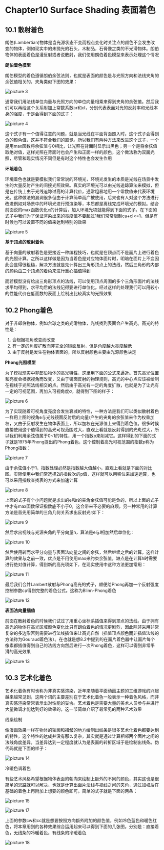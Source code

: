 # Chapter10 Surface Shading 表面着色

## 10.1 散射着色

朗伯(Lambertian)物体是当光源状态不变而视点变化时关注点的颜色不会发生改变的物体，例如现实中的未抛光的石头，木制品，石膏像之类的不光滑物体。朗伯物体的表面着色是漫反射或者说散射，我们使用朗伯着色模型来表示处理这个情况

**朗伯着色模型**

朗伯模型的着色遵循朗伯余弦法则，也就是表面的颜色是与光照方向和法线夹角的余弦值相关的，夹角类似下图的效果：

![picture 3](Media/a6d703e10644e11fdedfdb1651fe1c14854961d5282422d8a796c6748cf504ae.png)  

通常我们用法线单位向量与光照方向的单位向量相乘来得到夹角的余弦值。然后我们可以再给这个关系附加上常数系数cr和cl，分别代表表面对光的反射率和光线本身的强度，于是会得到下面的式子：

![picture 4](Media/8da90e4e3321b90cd5c26bfb30d6a6aa2ffb4fba556233969eb81ea8fd41f6ce.png)  

这个式子有一个值得注意的问题，就是当光线在平面背面照入时，这个式子会得到负的颜色值，这并不符合我们的直觉。所以我们有两种方法来改进这个式子，一个是用max函数将余弦值与0相比，让光照在背面时显示出黑色；另一个是将余弦值取绝对值，这样光照在背面时也会产生和正面一样的颜色，这个做法称为双面光照，尽管和现实情况不同但是有时这个特性也会发生作用

**环境着色**

环境着色也就是要模拟我们常常说的环境光，环境光发生的本质是光线在场景中发生的大量反射产生的间接光照效果。真实的环境光可以由光线追踪算法来模拟，但是在传统上由于光线追踪过高的计算代价，通常粗暴地用一个常数值来代表环境光。这种做法的漏洞很多但由于计算简单而广被使用，后来也有人对这个方法进行改进例如对场景中的环境光进行预渲染等，本质都是离线完成环境光的模拟。结合前面说的max函数优化c的计算后，加入环境光项就能得到下面的式子。在下面的式子中我们为了保证渲染出来的亮度值不要超过1我们常常限制ca+cl<=1，但是有时候也可以设置不同的值来达到特别的效果

![picture 5](Media/2b3ff8658b183aba18f7e3801c71ff1b33a41654e4f299974364c14117b0fee3.png)  

**基于顶点的散射着色**

基于向量的散射着色是更接近一种编程技巧，也就是在顶点而不是面片上进行着色的光照计算。之所以这样做是因为当着色是对应物体面片时，明暗在面片上不变因此会显得很粗糙，解决方法就是先计算出三角形顶点上的法线，然后三角形的内部的颜色由三个顶点的着色来进行重心插值得到

而若模型没有给出三角形顶点的法线，可以使用顶点周围的多个三角形面片的法线求平均得到，求平均后的法线记得要进行单位化。经过这样的处理我们可以用较小的性能代价在低面数的表面上绘制出比较真实的光照效果

## 10.2 Phong着色

对于非郎伯物体，例如台球之类的光滑物体，光线找到表面会产生高光。高光的特性是：

1. 会根据视角改变而改变
2. 有一定的角度扩散而非完全的镜面反射，但是角度越大亮度越低
3. 由于反射是发生在物体表面的，所以反射颜色主要由光源颜色决定

**Phong光照模型**

为了模拟现实中非郎伯物体的高光特性，这里用下面的公式来逼近。首先高光位置和亮度会根据视角而改变，又由于镜面反射的物理规则，高光的中心点应该被绘制在视线于光照法线相交的点。然后由于高光有一定的角度扩散，也就是为了让光有一定的可视范围，再加入可视角度σ，就得到下图的样子：

![picture 6](Media/e83ca03a5522a02cc8b53093f66d575d632434e3bb67cf2d9481f107af5f00d1.png)  

为了实现随着可视角度亮度会发生衰减的特性，一种方法是我们可以类似散射着色一样用上图的视角e与光线镜面反射后的向量r产生的夹角的余弦值来作为权重加权，又由于反射发生在物体表面上，所以加权在光源值上来得到着色值。很多时候直接使用这个值得到的高光可视范围过大，直观上看就是反射得到的光斑过大，所以我们利用余弦值属于0~1的特性，用一个指数p来削减它。这样得到的下面的式子就是1975年Phong提出的Phong着色，这个控制着高光可视范围的指数p称为Phong指数：

![picture 7](Media/2c97404374c6760a216dba433e18ca7b152b945846b1d162a4533f273c2aac0f.png)  

由于余弦值小于1，指数处理必然是指数越大值越小，直观上看就是下面的对比图。实际使用中我们常选择2的指数次的p值，这样就可以用移位来加速运算，也可以采用指数查找表的方式来加速计算

![picture 8](Media/213bdfe926c502aec5ca59d7f7cf2c5065da49d08b61aa4d2fe03c4c2f137811.png)  

上面的式子有个小问题就是求出的e和r的夹角余弦值可能是负的，所以上面的式子中才有max函数保证指数底不小于0，这会带来不必要的麻烦。另一种常用的计算方法是首先用简单的三角几何关系求出反射光r如下：

![picture 9](Media/91f1638e759a098d7319d294c4ec6fa8aff69c625a4fee12702ef071d89a26a6.png)  

然后求出视线与光源夹角的平分向量h，算法是e与l相加然后单位化：

![picture 10](Media/ca428ef5ec8df1b1ae062fd1d6c5d026a85b2be59c102f568204c6e3f809683f.png)  

然后使用转而求平分向量与表面法向量之间的余弦，然后继续之后的计算。这样计算的效果与之前一致，优点是不用使用max来约束余弦值，缺点是在计算h时需要进行绝对值计算，得到新的高光项如下，在现实使用中这种方法更加常用：

![picture 11](Media/5657459cdf080324867e2e475ca0be7e86bfbfd5fe5ddacb791a579a87bfe7b5.png)  

最后我们合并Lambert散射与Phong高光的式子，顺便给Phong再加一个反射强度控制参数cp得到完整的着色公式，这称为Blinn-Phong着色

![picture 12](Media/b3b12cd25c319dc5fd6e7a77fc606952f30df53d148596f61dfeea8e47ec6967.png)  

**表面法向量插值**

前面在散射着色的时候我们试过了用重心坐标系插值来得到顶点的法线。由于拥有高光的物体在高光区域颜色变化比只有朗伯着色的情况更剧烈，因此除非采用非常复杂的多边形否则需要进行法线插值来让高光自然（插值顶点颜色而非插值法线的方法称为Gouraud着色法）。在也就是想8.2中提到的在面片着色器中让面片每个像素都插值得到自己的法线方向然后进行一次Phong着色，这样可以得到非常平滑的高光效果

![picture 13](Media/eda22a31ad689d637d336c5b88502a9d84496a5f1aa57bee45b497bca3b7c127.png)  

## 10.3 艺术化着色

艺术化着色有时也称为非真实感渲染，近年来随着平面动画主题的三维游戏的兴起越来越常见到，这两个词的主要差别在于艺术化着色一般表示一种着色风格，而非真实感渲染常常表示出对性能的妥协。艺术着色是需要大量的美术人员参与并进行大量微调才能达到好的效果的，这一节简单介绍了最常见的两种艺术效果

线条绘制

像漫画效果一样在物体的轮廓和褶皱的地方绘制出线条是很多艺术化着色都要达到的特性，这个特性的达成并没有那么复杂，其实就是通过计算相邻两个面片之间的法线角度差异，当差异达到一定程度就认为是表面的转折区域于是绘制出线条。伪代码就是下面的样子：

![picture 14](Media/7ab2fa1f8c1c7b65691635cb2d5a02e70c49ae55300cda4bd7a304162da9bcd2.png)  

冷暖色调着色

有些艺术风格希望根据物体表面的朝向来绘制上额外的不同的颜色，其实这也是很简单的思路就可以解决，也就是计算出面片法线与视线之间的夹角，通过加权后在基础的着色上再附加上想要的颜色即可。简单的式子就是下面的两条：

![picture 15](Media/9f318bd9d00f76f635479601113789dc165d139fa26677379c8e6271e1ce8cde.png)  

![picture 17](Media/292060456e98e902a28829cc465f4a652d5cae32d4c5cdcefbcf4f3af0f5e61f.png)  

上面的参数cw和cc就是想要按照方向额外附加的颜色值，例如冷色蓝色和暖色红色，将本章用到的各种效果综合运用起来可以得到下面的几张图，分别是：直接着色，无线条的冷暖着色，有线条的冷暖着色

![picture 18](Media/32209a3f7ef106b3e614f3a2ccd80c3400cc6dff2f34440c45435544ea964f81.png)  